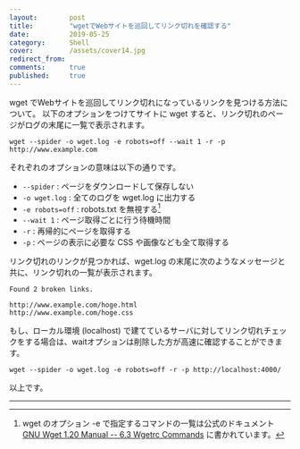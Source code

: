 ```yaml
---
layout:        post
title:         "wgetでWebサイトを巡回してリンク切れを確認する"
date:          2019-05-25
category:      Shell
cover:         /assets/cover14.jpg
redirect_from:
comments:      true
published:     true
---
```


wget でWebサイトを巡回してリンク切れになっているリンクを見つける方法について。
以下のオプションをつけてサイトに wget すると、リンク切れのページがログの末尾に一覧で表示されます。

```command
wget --spider -o wget.log -e robots=off --wait 1 -r -p http://www.example.com
```

それぞれのオプションの意味は以下の通りです。

- `--spider` : ページをダウンロードして保存しない
- `-o wget.log` : 全てのログを wget.log に出力する
- `-e robots=off` : robots.txt を無視する[^wgetrc_commands]
- `--wait 1` : ページ取得ごとに行う待機時間
- `-r` : 再帰的にページを取得する
- `-p` : ページの表示に必要な CSS や画像なども全て取得する

リンク切れのリンクが見つかれば、wget.log の末尾に次のようなメッセージと共に、リンク切れの一覧が表示されます。

```log
Found 2 broken links.

http://www.example.com/hoge.html
http://www.example.com/hoge.css
```

もし、ローカル環境 (localhost) で建てているサーバに対してリンク切れチェックをする場合は、waitオプションは削除した方が高速に確認することができます。

```command
wget --spider -o wget.log -e robots=off -r -p http://localhost:4000/
```

以上です。


-----

[^wgetrc_commands]: wget のオプション -e で指定するコマンドの一覧は公式のドキュメント [GNU Wget 1.20 Manual -- 6.3 Wgetrc Commands](https://www.gnu.org/software/wget/manual/wget.html#Wgetrc-Commands) に書かれています。
